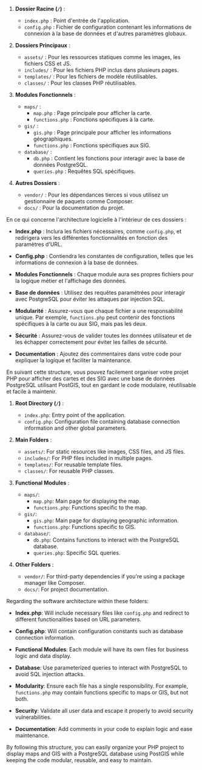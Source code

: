 1. **Dossier Racine (`/`)** :
   - `index.php` : Point d'entrée de l'application.
   - `config.php` : Fichier de configuration contenant les informations de connexion à la base de données et d'autres paramètres globaux.

2. **Dossiers Principaux** :
   - `assets/` : Pour les ressources statiques comme les images, les fichiers CSS et JS.
   - `includes/` : Pour les fichiers PHP inclus dans plusieurs pages.
   - `templates/` : Pour les fichiers de modèle réutilisables.
   - `classes/` : Pour les classes PHP réutilisables.

3. **Modules Fonctionnels** :
   - `maps/` :
     - `map.php` : Page principale pour afficher la carte.
     - `functions.php` : Fonctions spécifiques à la carte.
   - `gis/` :
     - `gis.php` : Page principale pour afficher les informations géographiques.
     - `functions.php` : Fonctions spécifiques aux SIG.
   - `database/` :
     - `db.php` : Contient les fonctions pour interagir avec la base de données PostgreSQL.
     - `queries.php` : Requêtes SQL spécifiques.

4. **Autres Dossiers** :
   - `vendor/` : Pour les dépendances tierces si vous utilisez un gestionnaire de paquets comme Composer.
   - `docs/` : Pour la documentation du projet.

En ce qui concerne l'architecture logicielle à l'intérieur de ces dossiers :

- **Index.php** : Inclura les fichiers nécessaires, comme `config.php`, et redirigera vers les différentes fonctionnalités en fonction des paramètres d'URL.

- **Config.php** : Contiendra les constantes de configuration, telles que les informations de connexion à la base de données.

- **Modules Fonctionnels** : Chaque module aura ses propres fichiers pour la logique métier et l'affichage des données.

- **Base de données** : Utilisez des requêtes paramétrées pour interagir avec PostgreSQL pour éviter les attaques par injection SQL.

- **Modularité** : Assurez-vous que chaque fichier a une responsabilité unique. Par exemple, `functions.php` peut contenir des fonctions spécifiques à la carte ou aux SIG, mais pas les deux.

- **Sécurité** : Assurez-vous de valider toutes les données utilisateur et de les échapper correctement pour éviter les failles de sécurité.

- **Documentation** : Ajoutez des commentaires dans votre code pour expliquer la logique et faciliter la maintenance.

En suivant cette structure, vous pouvez facilement organiser votre projet PHP pour afficher des cartes et des SIG avec une base de données PostgreSQL utilisant PostGIS, tout en gardant le code modulaire, réutilisable et facile à maintenir.



1. **Root Directory (`/`)** :
   - `index.php`: Entry point of the application.
   - `config.php`: Configuration file containing database connection information and other global parameters.

2. **Main Folders** :
   - `assets/`: For static resources like images, CSS files, and JS files.
   - `includes/`: For PHP files included in multiple pages.
   - `templates/`: For reusable template files.
   - `classes/`: For reusable PHP classes.

3. **Functional Modules** :
   - `maps/`:
     - `map.php`: Main page for displaying the map.
     - `functions.php`: Functions specific to the map.
   - `gis/`:
     - `gis.php`: Main page for displaying geographic information.
     - `functions.php`: Functions specific to GIS.
   - `database/`:
     - `db.php`: Contains functions to interact with the PostgreSQL database.
     - `queries.php`: Specific SQL queries.

4. **Other Folders** :
   - `vendor/`: For third-party dependencies if you're using a package manager like Composer.
   - `docs/`: For project documentation.

Regarding the software architecture within these folders:

- **Index.php**: Will include necessary files like `config.php` and redirect to different functionalities based on URL parameters.

- **Config.php**: Will contain configuration constants such as database connection information.

- **Functional Modules**: Each module will have its own files for business logic and data display.

- **Database**: Use parameterized queries to interact with PostgreSQL to avoid SQL injection attacks.

- **Modularity**: Ensure each file has a single responsibility. For example, `functions.php` may contain functions specific to maps or GIS, but not both.

- **Security**: Validate all user data and escape it properly to avoid security vulnerabilities.

- **Documentation**: Add comments in your code to explain logic and ease maintenance.

By following this structure, you can easily organize your PHP project to display maps and GIS with a PostgreSQL database using PostGIS while keeping the code modular, reusable, and easy to maintain.